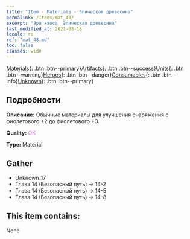 ```yaml
---
title: "Item - Materials - Эпическая древесина"
permalink: /Items/mat_48/
excerpt: "Эра хаоса  Эпическая древесина"
last_modified_at: 2021-03-18
locale: ru
ref: "mat_48.md"
toc: false
classes: wide
---
```

 [Materials](/ru/Items/){: .btn .btn--primary}[Artifacts](/ru/Items/Artifacts/){: .btn .btn--success}[Units](/ru/Items/Units/){: .btn .btn--warning}[Heroes](/ru/Items/Heroes/){: .btn .btn--danger}[Consumables](/ru/Items/Consumables/){: .btn .btn--info}[Unknown](/ru/Items/Unknown/){: .btn .btn--primary}

## Подробности
 **Описание:** Обычные материалы для улучшения снаряжения c фиолетового +2 до фиолетового +3.

 **Quality:** <span style="color: #DA70D6">OK</span>

 **Type:** Material

## Gather

*    Unknown_17 
*    Глава 14 (Безопасный путь) -> 14-2 
*    Глава 14 (Безопасный путь) -> 14-5 
*    Глава 14 (Безопасный путь) -> 14-8 

## This item contains:

  None

